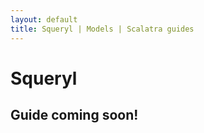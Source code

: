 ```yaml
---
layout: default
title: Squeryl | Models | Scalatra guides
---
```


<div class="page-header">
  <h1>Squeryl</h1>
</div>

## Guide coming soon!
